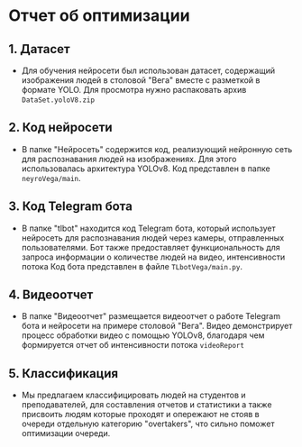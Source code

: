 # Отчет об оптимизации 

## 1. Датасет
- Для обучения нейросети был использован датасет, содержащий изображения людей в столовой "Вега" вместе с разметкой в формате YOLO. Для просмотра нужно распаковать архив `DataSet.yoloV8.zip`

## 2. Код нейросети
- В папке "Нейросеть" содержится код, реализующий нейронную сеть для распознавания людей на изображениях. Для этого использовалась архитектура YOLOv8. Код представлен в папке `neyroVega/main`.

## 3. Код Telegram бота
- В папке "tlbot" находится код Telegram бота, который использует нейросеть для распознавания людей через камеры, отправленных пользователями. Бот также предоставляет функциональность для запроса информации о количестве людей на видео, интенсивности потока Код бота представлен в файле `TLbotVega/main.py`.

## 4. Видеоотчет
- В папке "Видеоотчет" размещается видеоотчет о работе Telegram бота и нейросети на примере столовой "Вега". Видео демонстрирует процесс обработки видео с помощью YOLOv8, благодаря чем формируется отчет об интенсивности потока `videoReport`

## 5. Классификация
- Мы предлагаем классифицировать людей на студентов и преподавателей, для составления отчетов и статистики а также присвоить людям которые проходят и опережают не стояв в очереди отдельную категорию "overtakers", что сильно поможет оптимизации очереди. 

